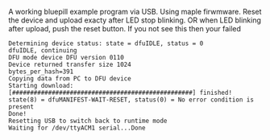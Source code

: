 A working bluepill example program via USB. Using maple firwmware.
Reset the device and upload exacty after LED stop blinking.
OR
when LED blinking after upload, push the reset button.
If you not see this then your failed
```
Determining device status: state = dfuIDLE, status = 0
dfuIDLE, continuing
DFU mode device DFU version 0110
Device returned transfer size 1024
bytes_per_hash=391
Copying data from PC to DFU device
Starting download: [##################################################] finished!
state(8) = dfuMANIFEST-WAIT-RESET, status(0) = No error condition is present
Done!
Resetting USB to switch back to runtime mode
Waiting for /dev/ttyACM1 serial...Done
```
